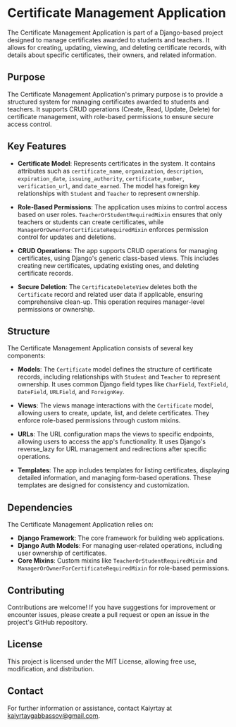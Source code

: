# Certificate Management Application
The Certificate Management Application is part of a Django-based project designed to manage certificates awarded to students and teachers. It allows for creating, updating, viewing, and deleting certificate records, with details about specific certificates, their owners, and related information.

## Purpose
The Certificate Management Application's primary purpose is to provide a structured system for managing certificates awarded to students and teachers. It supports CRUD operations (Create, Read, Update, Delete) for certificate management, with role-based permissions to ensure secure access control.

## Key Features
- **Certificate Model**: Represents certificates in the system. It contains attributes such as `certificate_name`, `organization`, `description`, `expiration_date`, `issuing_authority`, `certificate_number`, `verification_url`, and `date_earned`. The model has foreign key relationships with `Student` and `Teacher` to represent ownership.

- **Role-Based Permissions**: The application uses mixins to control access based on user roles. `TeacherOrStudentRequiredMixin` ensures that only teachers or students can create certificates, while `ManagerOrOwnerForCertificateRequiredMixin` enforces permission control for updates and deletions.

- **CRUD Operations**: The app supports CRUD operations for managing certificates, using Django's generic class-based views. This includes creating new certificates, updating existing ones, and deleting certificate records.

- **Secure Deletion**: The `CertificateDeleteView` deletes both the `Certificate` record and related user data if applicable, ensuring comprehensive clean-up. This operation requires manager-level permissions or ownership.

## Structure
The Certificate Management Application consists of several key components:

- **Models**: The `Certificate` model defines the structure of certificate records, including relationships with `Student` and `Teacher` to represent ownership. It uses common Django field types like `CharField`, `TextField`, `DateField`, `URLField`, and `ForeignKey`.

- **Views**: The views manage interactions with the `Certificate` model, allowing users to create, update, list, and delete certificates. They enforce role-based permissions through custom mixins.

- **URLs**: The URL configuration maps the views to specific endpoints, allowing users to access the app's functionality. It uses Django's reverse_lazy for URL management and redirections after specific operations.

- **Templates**: The app includes templates for listing certificates, displaying detailed information, and managing form-based operations. These templates are designed for consistency and customization.

## Dependencies
The Certificate Management Application relies on:

- **Django Framework**: The core framework for building web applications.
- **Django Auth Models**: For managing user-related operations, including user ownership of certificates.
- **Core Mixins**: Custom mixins like `TeacherOrStudentRequiredMixin` and `ManagerOrOwnerForCertificateRequiredMixin` for role-based permissions.

## Contributing
Contributions are welcome! If you have suggestions for improvement or encounter issues, please create a pull request or open an issue in the project's GitHub repository.

## License
This project is licensed under the MIT License, allowing free use, modification, and distribution.

## Contact
For further information or assistance, contact Kaiyrtay at [kaiyrtaygabbassov@gmail.com](mailto:kaiyrtaygabbassov@gmail.com).

